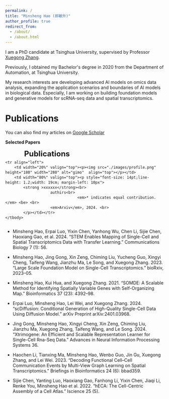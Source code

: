 ```yaml
---
permalink: /
title: "Minsheng Hao (郝敏升)"
author_profile: true
redirect_from: 
  - /about/
  - /about.html
---
```

I am a PhD candidate at Tsinghua University, supervised by Professor [Xuegong Zhang](https://scholar.google.com/citations?user=o2ZRDe4AAAAJ). 

Previously, I obtained my Bachelor's degree in 2020 from the Department of Automation, at Tsinghua University.

My research interests are developing advanced AI models on omics data analysis, expanding the application scenarios and boundaries of AI models in biological data. Especially, I am working on building foundation models and generative models for scRNA-seq data and spatial transcriptomics.

Publications
======
You can also find my articles on [Google Scholar](https://scholar.google.com/citations?user=UA6g8C8AAAAJ)

**Selected Papers**

<table style="width:80%;margin-left: 55px;">
	<tbody>
	<tr>
		<p style="margin-left: 60px;margin-bottom: -10px"><b><font size="5">
		Publications</font></b></p>
	</tr>

	<tr align="left">
		<td width="20%" valign="top"><p><img src="./images/profile.png" height="180" width="280" alt="gimo"  align="top"></p></td>
		<td width="80%" valign="top"><p style="font-size: 14pt;line-height: 1.2;width: 19cm; margin-left: 10px">
			<strong >xxxxxx</strong><br>
						authirs<br>
			                        <em>* indicates equal contribution. </em> <be> <br>
						<em>Arxiv</em>, 2024. <br>
			</p></td></tr>
	</tbody>
</table>

- Minsheng Hao, Erpai Luo, Yixin Chen, Yanhong Wu, Chen Li, Sijie Chen, Haoxiang Gao, et al. 2024. “STEM Enables Mapping of Single-Cell and Spatial Transcriptomics Data with Transfer Learning.” Communications Biology 7 (1): 56.

- Minsheng Hao, Jing Gong, Xin Zeng, Chiming Liu, Yucheng Guo, Xingyi Cheng, Taifeng Wang, Jianzhu Ma, Le Song, and Xuegong Zhang. 2023. “Large Scale Foundation Model on Single-Cell Transcriptomics.” bioRxiv, 2023–05.

- Minsheng Hao, Kui Hua, and Xuegong Zhang. 2021. “SOMDE: A Scalable Method for Identifying Spatially Variable Genes with Self-Organizing Map.” Bioinformatics 37 (23): 4392–98.

- Erpai Luo, Minsheng Hao, Lei Wei, and Xuegong Zhang. 2024. “scDiffusion: Conditional Generation of High-Quality Single-Cell Data Using Diffusion Model.” arXiv Preprint arXiv:2401.03968.

- Jing Gong, Minsheng Hao, Xingyi Cheng, Xin Zeng, Chiming Liu, Jianzhu Ma, Xuegong Zhang, Taifeng Wang, and Le Song. 2024. “Xtrimogene: An Efficient and Scalable Representation Learner for Single-Cell Rna-Seq Data.” Advances in Neural Information Processing Systems 36.

- Haochen Li, Tianxing Ma, Minsheng Hao, Wenbo Guo, Jin Gu, Xuegong Zhang, and Lei Wei. 2023. “Decoding Functional Cell–Cell Communication Events by Multi-View Graph Learning on Spatial Transcriptomics.” Briefings in Bioinformatics 24 (6): bbad359.

- Sijie Chen, Yanting Luo, Haoxiang Gao, Fanhong Li, Yixin Chen, Jiaqi Li, Renke You, Minsheng Hao et al. 2022. “hECA: The Cell-Centric Assembly of a Cell Atlas.” Iscience 25 (5).
